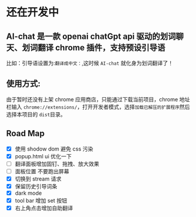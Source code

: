 #  还在开发中

## AI-chat 是一款 openai chatGpt api 驱动的划词聊天、划词翻译 chrome 插件，支持预设引导语  

比如：引导语设置为:`翻译成中文：`,这时候 `AI-chat` 就化身为划词翻译了！

## 使用方式:

由于暂时还没有上架 chrome 应用商店，只能通过下载当前项目，chrome 地址栏输入 `chrome://extensions/`，打开开发者模式，选择`加载已解压的扩展程序`然后选择本项目的 `dist`目录。

## Road Map  

- [x] 使用 shodow dom 避免 css 污染
- [x] popup.html ui 优化一下  
- [ ] 翻译面板增加固钉、拖拽、放大效果  
- [ ] 面板位置 不要跑出屏幕  
- [x] 切换到 stream 请求  
- [x] 保留历史引导词条    
- [x] dark mode
- [x] tool bar 增加 set 按钮 
- [x] 右上角点击增加自助翻译  